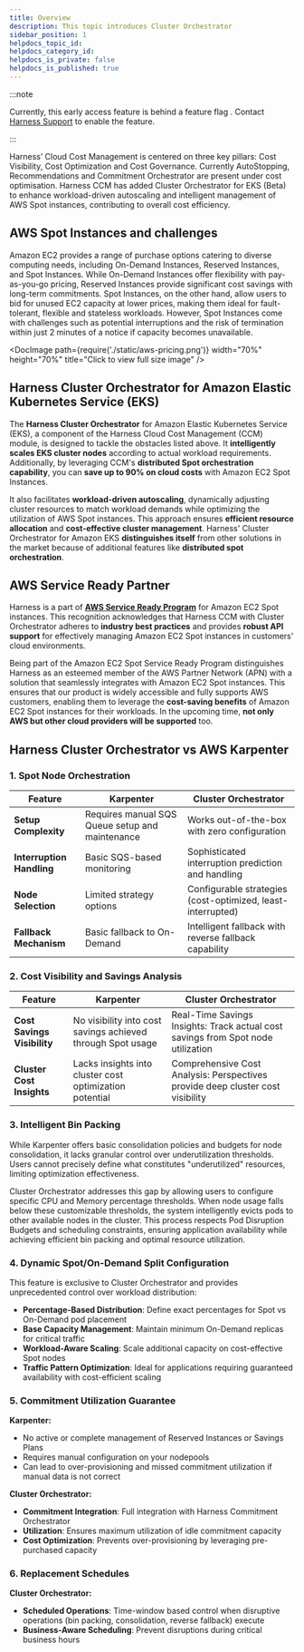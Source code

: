 ```yaml
---
title: Overview
description: This topic introduces Cluster Orchestrator
sidebar_position: 1
helpdocs_topic_id: 
helpdocs_category_id: 
helpdocs_is_private: false
helpdocs_is_published: true
---
```


:::note

Currently, this early access feature is behind a feature flag . Contact [Harness Support](mailto:support@harness.io) to enable the feature.

:::

Harness’ Cloud Cost Management is centered on three key pillars: Cost Visibility, Cost Optimization and Cost Governance.
Currently AutoStopping, Recommendations and Commitment Orchestrator are present under cost optimisation. Harness CCM has added Cluster Orchestrator for EKS (Beta) to enhance workload-driven autoscaling and intelligent management of AWS Spot instances, contributing to overall cost efficiency. 

## AWS Spot Instances and challenges 

Amazon EC2 provides a range of purchase options catering to diverse computing needs, including On-Demand Instances, Reserved Instances, and Spot Instances. While On-Demand Instances offer flexibility with pay-as-you-go pricing, Reserved Instances provide significant cost savings with long-term commitments. Spot Instances, on the other hand, allow users to bid for unused EC2 capacity at lower prices, making them ideal for fault-tolerant, flexible and stateless workloads. However, Spot Instances come with challenges such as potential interruptions and the risk of termination within just 2 minutes of a notice if capacity becomes unavailable.

<DocImage path={require('./static/aws-pricing.png')} width="70%" height="70%" title="Click to view full size image" />

## Harness Cluster Orchestrator for Amazon Elastic Kubernetes Service (EKS)

The **Harness Cluster Orchestrator** for Amazon Elastic Kubernetes Service (EKS), a component of the Harness Cloud Cost Management (CCM) module, is designed to tackle the obstacles listed above. It **intelligently scales EKS cluster nodes** according to actual workload requirements. Additionally, by leveraging CCM's **distributed Spot orchestration capability**, you can **save up to 90% on cloud costs** with Amazon EC2 Spot Instances.

It also facilitates **workload-driven autoscaling**, dynamically adjusting cluster resources to match workload demands while optimizing the utilization of AWS Spot instances. This approach ensures **efficient resource allocation** and **cost-effective cluster management**. Harness' Cluster Orchestrator for Amazon EKS **distinguishes itself** from other solutions in the market because of additional features like **distributed spot orchestration**.

## AWS Service Ready Partner

Harness is a part of [**AWS Service Ready Program**](https://aws.amazon.com/blogs/apn/optimize-cost-and-performance-with-amazon-ec2-spot-ready-partners/) for Amazon EC2 Spot instances. This recognition acknowledges that Harness CCM with Cluster Orchestrator adheres to **industry best practices** and provides **robust API support** for effectively managing Amazon EC2 Spot instances in customers' cloud environments.

Being part of the Amazon EC2 Spot Service Ready Program distinguishes Harness as an esteemed member of the AWS Partner Network (APN) with a solution that seamlessly integrates with Amazon EC2 Spot instances. This ensures that our product is widely accessible and fully supports AWS customers, enabling them to leverage the **cost-saving benefits** of Amazon EC2 Spot instances for their workloads. In the upcoming time, **not only AWS but other cloud providers will be supported** too. 


## Harness Cluster Orchestrator vs AWS Karpenter

### 1. Spot Node Orchestration

| Feature | Karpenter | Cluster Orchestrator |
|---------|-----------|---------------------|
| **Setup Complexity** | Requires manual SQS Queue setup and maintenance | Works out-of-the-box with zero configuration |
| **Interruption Handling** | Basic SQS-based monitoring | Sophisticated interruption prediction and handling |
| **Node Selection** | Limited strategy options | Configurable strategies (cost-optimized, least-interrupted) |
| **Fallback Mechanism** | Basic fallback to On-Demand | Intelligent fallback with reverse fallback capability |


### 2. Cost Visibility and Savings Analysis

| Feature | Karpenter | Cluster Orchestrator |
|---------|-----------|---------------------|
| **Cost Savings Visibility** | No visibility into cost savings achieved through Spot usage | Real-Time Savings Insights: Track actual cost savings from Spot node utilization |
| **Cluster Cost Insights** | Lacks insights into cluster cost optimization potential | Comprehensive Cost Analysis: Perspectives provide deep cluster cost visibility |

### 3. Intelligent Bin Packing

While Karpenter offers basic consolidation policies and budgets for node consolidation, it lacks granular control over underutilization thresholds. Users cannot precisely define what constitutes "underutilized" resources, limiting optimization effectiveness.

Cluster Orchestrator addresses this gap by allowing users to configure specific CPU and Memory percentage thresholds. When node usage falls below these customizable thresholds, the system intelligently evicts pods to other available nodes in the cluster. This process respects Pod Disruption Budgets and scheduling constraints, ensuring application availability while achieving efficient bin packing and optimal resource utilization.

### 4. Dynamic Spot/On-Demand Split Configuration

This feature is exclusive to Cluster Orchestrator and provides unprecedented control over workload distribution:

- **Percentage-Based Distribution**: Define exact percentages for Spot vs On-Demand pod placement
- **Base Capacity Management**: Maintain minimum On-Demand replicas for critical traffic
- **Workload-Aware Scaling**: Scale additional capacity on cost-effective Spot nodes
- **Traffic Pattern Optimization**: Ideal for applications requiring guaranteed availability with cost-efficient scaling

### 5. Commitment Utilization Guarantee

**Karpenter:**
- No active or complete management of Reserved Instances or Savings Plans
- Requires manual configuration on your nodepools
- Can lead to over-provisioning and missed commitment utilization if manual data is not correct

**Cluster Orchestrator:**
- **Commitment Integration**: Full integration with Harness Commitment Orchestrator
- **Utilization**: Ensures maximum utilization of idle commitment capacity
- **Cost Optimization**: Prevents over-provisioning by leveraging pre-purchased capacity

### 6. Replacement Schedules

**Cluster Orchestrator:**
- **Scheduled Operations**: Time-window based control when disruptive operations (bin packing, consolidation, reverse fallback) execute
- **Business-Aware Scheduling**: Prevent disruptions during critical business hours
